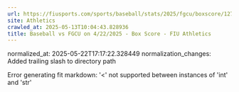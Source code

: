 ```yaml
---
url: https://fiusports.com/sports/baseball/stats/2025/fgcu/boxscore/12757/
site: Athletics
crawled_at: 2025-05-13T10:04:43.828936
title: Baseball vs FGCU on 4/22/2025 - Box Score - FIU Athletics
---
```

normalized_at: 2025-05-22T17:17:22.328449
normalization_changes: Added trailing slash to directory path

Error generating fit markdown: '<' not supported between instances of 'int' and 'str'
